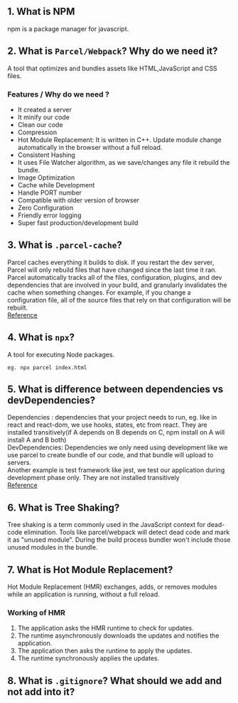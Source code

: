 ## 1. What is NPM
npm is a package manager for javascript.

## 2. What is `Parcel/Webpack`? Why do we need it?
A tool that optimizes and bundles assets like HTML,JavaScript and CSS files.
### Features / Why do we need ?
- It created a server
- It minify our code
- Clean our code
- Compression
- Hot Module Replacement: It is written in C++.  Update module change automatically in the browser without a full reload.
- Consistent Hashing
- It uses File Watcher algorithm, as we save/changes any file it rebuild the bundle.
- Image Optimization
- Cache while Development
- Handle PORT number
- Compatible with older version of browser
- Zero Configuration
- Friendly error logging
- Super fast production/development build

## 3. What is `.parcel-cache`?
Parcel caches everything it builds to disk. If you restart the dev server, Parcel will only rebuild files that have changed since the last time it ran. Parcel automatically tracks all of the files, configuration, plugins, and dev dependencies that are involved in your build, and granularly invalidates the cache when something changes. For example, if you change a configuration file, all of the source files that rely on that configuration will be rebuilt.
<br>
[Reference](https://parceljs.org/features/development/#caching)

## 4. What is `npx`?
A tool for executing Node packages.
```
eg. npx parcel index.html
```

## 5. What is difference between dependencies vs devDependencies?
Dependencies : dependencies that your project needs to run, eg. like in react and react-dom, we use hooks, states, etc from react.
They are installed transitively(if A depends on B depends on C, npm install on A will install A and B both)
<br>
DevDependencies: Dependencies we only need using development like we use parcel to create bundle of our code, and that bundle will upload to servers.<br>
Another example is test framework like jest, we test our application during development phase only.
They are not installed transitively
<br>
[Reference](https://stackoverflow.com/questions/18875674/whats-the-difference-between-dependencies-devdependencies-and-peerdependencie)

## 6. What is Tree Shaking?
Tree shaking is a term commonly used in the JavaScript context for dead-code elimination.
Tools like parcel/webpack will detect dead code and mark it as "unused module". During the build process bundler won't include those unused modules in the bundle.


## 7. What is Hot Module Replacement?
Hot Module Replacement (HMR) exchanges, adds, or removes modules while an application is running, without a full reload. 
### Working of HMR
1. The application asks the HMR runtime to check for updates.
2. The runtime asynchronously downloads the updates and notifies the application.
3. The application then asks the runtime to apply the updates.
4. The runtime synchronously applies the updates.

## 8. What is `.gitignore`? What should we add and not add into it?
